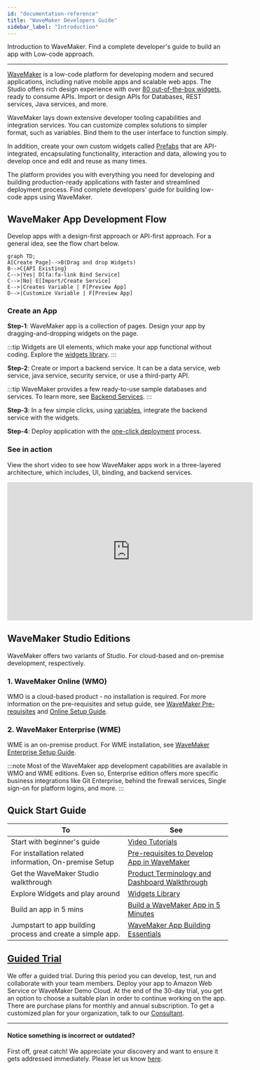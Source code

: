 ```yaml
---
id: "documentation-reference"
title: "WaveMaker Developers Guide"
sidebar_label: "Introduction"
---
```

Introduction to WaveMaker. Find a complete developer's guide to build an app with Low-code approach.

---
[WaveMaker](https://www.wavemaker.com/) is a low-code platform for developing modern and secured applications, including native mobile apps and scalable web apps. The Studio offers rich design experience with over [80 out-of-the-box widgets](/learn/app-development/widgets/widget-library), ready to consume APIs. Import or design APIs for Databases, REST services, Java services, and more. 

WaveMaker lays down extensive developer tooling capabilities and integration services. You can customize complex solutions to simpler format, such as variables. Bind them to the user interface to function simply.

In addition, create your own custom widgets called [Prefabs](/learn/app-development/custom-widgets/prefabs-overview) that are API-integrated, encapsulating functionality, interaction and data, allowing you to develop once and edit and reuse as many times. 

The platform provides you with everything you need for developing and building production-ready applications with faster and streamlined deployment process. Find complete developers' guide for building low-code apps using WaveMaker.

## WaveMaker App Development Flow 

Develop apps with a design-first approach or API-first approach. For a general idea, see the flow chart below.

```mermaid
graph TD;
A[Create Page]-->B(Drag and drop Widgets)
B-->C{API Existing}
C-->|Yes| D[fa:fa-link Bind Service]
C-->|No| E[Import/Create Service]
E-->|Creates Variable | F[Preview App]
D-->|Customize Variable | F[Preview App]
```

### Create an App

**Step-1**: WaveMaker app is a collection of pages. Design your app by dragging-and-dropping widgets on the page. 

:::tip
Widgets are UI elements, which make your app functional without coding. Explore the [widgets library](/learn/app-development/widgets/widget-library). 
:::

**Step-2**: Create or import a backend service. It can be a data service, web service, java service, security service, or use a third-party API.  

:::tip
WaveMaker provides a few ready-to-use sample databases and services. To learn more, see [Backend Services](/learn/app-development/services/creating-backend-services).
:::

**Step-3**: In a few simple clicks, using [variables](/learn/app-development/variables/variables), integrate the backend service with the widgets. 

**Step-4**: Deploy application with the [one-click deployment](/learn/app-development/deployment/one-click-deployment/) process. 

### See in action 
  
View the short video to see how WaveMaker apps work in a three-layered architecture, which includes, UI, binding, and backend services.  

<iframe width="560" height="315" src="https://www.youtube.com/embed/videoseries?list=PLNlIJ337WpsjTAfNsPE-16_jaNEEJW-5L" frameborder="0" allow="autoplay; encrypted-media" allowfullscreen="allowfullscreen"></iframe>

## WaveMaker Studio Editions

WaveMaker offers two variants of Studio. For cloud-based and on-premise development, respectively.

### 1. WaveMaker Online (WMO)
WMO is a cloud-based product - no installation is required. For more information on the pre-requisites and setup guide, see [WaveMaker Pre-requisites](/learn/app-development/wavemaker-overview/pre-requisites) and [Online Setup Guide](/learn/wmo-setup).

### 2. WaveMaker Enterprise (WME)
WME is an on-premise product. For WME installation, see [WaveMaker Enterprise Setup Guide](/learn/on-premise/welcome).

:::note
Most of the WaveMaker app development capabilities are available in WMO and WME editions. Even so, Enterprise edition offers more specific business integrations like Git Enterprise, behind the firewall services, Single sign-on for platform logins, and more.
:::

## Quick Start Guide

| To                                                         | See                                                                                                                       |
| ---------------------------------------------------------- | ------------------------------------------------------------------------------------------------------------------------- |
| Start with beginner's guide                                | [Video Tutorials](/learn/tutorials)                                                                                       |
| For installation related information, On-premise Setup     | [Pre-requisites to Develop App in WaveMaker](/learn/app-development/wavemaker-overview/pre-requisites)                    |
| Get the WaveMaker Studio walkthrough                       | [Product Terminology and Dashboard Walkthrough](/learn/app-development/wavemaker-overview/product-walkthrough)            |
| Explore Widgets and play around                            | [Widgets Library](/learn/app-development/widgets/widget-library)                                                          |
| Build an app in 5 mins                                     | [Build a WaveMaker App in 5 Minutes](https://www.youtube.com/watch?list=PLNlIJ337WpshRs-8eCubDm2vilhsloiqs&v=tLjGGJbrZ2Q) |
| Jumpstart to app building process and create a simple app. | [WaveMaker App Building Essentials](/learn/jump-start/jump-start-app-essentials/)                                         |


## [Guided Trial](https://www.wavemaker.com/talk-to-expert/)

We offer a guided trial. During this period you can develop, test, run and collaborate with your team members. Deploy your app to Amazon Web Service or WaveMaker Demo Cloud. At the end of the 30-day trial, you get an option to choose a suitable plan in order to continue working on the app. There are purchase plans for monthly and annual subscription. To get a customized plan for your organization, talk to our [Consultant](https://www.wavemaker.com/talk-to-expert/).

---
#### Notice something is incorrect or outdated?
First off, great catch! We appreciate your discovery and want to ensure it gets addressed immediately. Please let us know [here](https://github.com/wavemaker/docs/issues/new).
